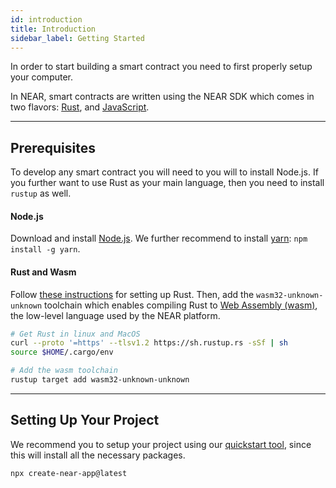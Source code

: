 ```yaml
---
id: introduction
title: Introduction
sidebar_label: Getting Started
---
```


In order to start building a smart contract you need to first properly setup your computer.

In NEAR, smart contracts are written using the NEAR SDK which comes in two flavors: [Rust](../../4.tools/rs-sdk.md), and [JavaScript](../../4.tools/js-sdk.md).

---

## Prerequisites

To develop any smart contract you will need to you will to install Node.js. If you further want to use Rust as your main language, then you need to install `rustup` as well.

#### Node.js
Download and install [Node.js](https://nodejs.org/en/download/). We further recommend to install [yarn](https://yarnpkg.com): `npm install -g yarn`.

#### Rust and Wasm

Follow [these instructions](https://doc.rust-lang.org/book/ch01-01-installation.html) for setting up Rust. Then, add the `wasm32-unknown-unknown` toolchain which enables compiling Rust to [Web Assembly (wasm)](https://webassembly.org/), the low-level language used by the NEAR platform.

```bash
# Get Rust in linux and MacOS
curl --proto '=https' --tlsv1.2 https://sh.rustup.rs -sSf | sh
source $HOME/.cargo/env

# Add the wasm toolchain
rustup target add wasm32-unknown-unknown
```

---

## Setting Up Your Project

We recommend you to setup your project using our [quickstart tool](../quickstart.md), since this will install all the necessary packages.

```bash
npx create-near-app@latest
```
